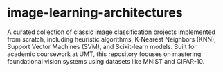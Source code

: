 # image-learning-architectures
A curated collection of classic image classification projects implemented from scratch, including heuristic algorithms, K-Nearest Neighbors (KNN), Support Vector Machines (SVM), and Scikit-learn models. Built for academic coursework at UMT, this repository focuses on mastering foundational vision systems using datasets like MNIST and CIFAR-10.
